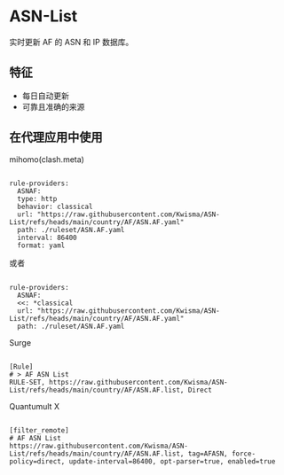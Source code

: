 
# ASN-List
    
实时更新 AF 的 ASN 和 IP 数据库。
    
## 特征
    
- 每日自动更新
- 可靠且准确的来源
    
## 在代理应用中使用
    
mihomo(clash.meta)
   
<pre><code class="language-javascript">
rule-providers:
  ASNAF:
  type: http
  behavior: classical
  url: "https://raw.githubusercontent.com/Kwisma/ASN-List/refs/heads/main/country/AF/ASN.AF.yaml"
  path: ./ruleset/ASN.AF.yaml
  interval: 86400
  format: yaml
</code></pre>

或者

<pre><code class="language-javascript">
rule-providers:
  ASNAF:
  <<: *classical
  url: "https://raw.githubusercontent.com/Kwisma/ASN-List/refs/heads/main/country/AF/ASN.AF.yaml"
  path: ./ruleset/ASN.AF.yaml
</code></pre>
    
Surge
    
<pre><code class="language-javascript">
[Rule]
# > AF ASN List
RULE-SET, https://raw.githubusercontent.com/Kwisma/ASN-List/refs/heads/main/country/AF/ASN.AF.list, Direct
</code></pre>
    
Quantumult X
    
<pre><code class="language-javascript">
[filter_remote]
# AF ASN List
https://raw.githubusercontent.com/Kwisma/ASN-List/refs/heads/main/country/AF/ASN.AF.list, tag=AFASN, force-policy=direct, update-interval=86400, opt-parser=true, enabled=true
</code></pre>
